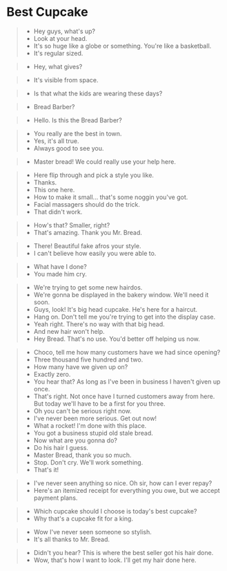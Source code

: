 # Best Cupcake

> - Hey guys, what's up?
> - Look at your head.
> - It's so huge like a globe or something. You're like a basketball.
> - It's regular sized.

> - Hey, what gives?

> - It's visible from space.

> - Is that what the kids are wearing these days?

> - Bread Barber?

> - Hello. Is this the Bread Barber?

> - You really are the best in town.
> - Yes, it's all true.
> - Always good to see you.

> - Master bread! We could really use your help here.

> - Here flip through and pick a style you like.
> - Thanks.
> - This one here.
> - How to make it small... that's some noggin you've got.
> - Facial massagers should do the trick.
> - That didn't work.

> - How's that? Smaller, right?
> - That's amazing. Thank you Mr. Bread.

> - There! Beautiful fake afros your style.
> - I can't believe how easily you were able to.

> - What have I done?
> - You made him cry.

> - We're trying to get some new hairdos.
> - We're gonna be displayed in the bakery window. We'll need it soon.
> - Guys, look! It's big head cupcake. He's here for a haircut.
> - Hang on. Don't tell me you're trying to get into the display case.
> - Yeah right. There's no way with that big head.
> - And new hair won't help.
> - Hey Bread. That's no use. You'd better off helping us now.

> - Choco, tell me how many customers have we had since opening?
> - Three thousand five hundred and two.
> - How many have we given up on?
> - Exactly zero.
> - You hear that? As long as I've been in business I haven't given up once.
> - That's right. Not once have I turned customers away from here. But today we'll have to be a first for you three.
> - Oh you can't be serious right now.
> - I've never been more serious. Get out now!
> - What a rocket! I'm done with this place.
> - You got a business stupid old stale bread.
> - Now what are you gonna do?
> - Do his hair I guess.
> - Master Bread, thank you so much.
> - Stop. Don't cry. We'll work something.
> - That's it!

> - I've never seen anything so nice. Oh sir, how can I ever repay?
> - Here's an itemized receipt for everything you owe, but we accept payment plans.

> - Which cupcake should I choose is today's best cupcake?
> - Why that's a cupcake fit for a king.

> - Wow I've never seen someone so stylish.
> - It's all thanks to Mr. Bread.

> - Didn't you hear? This is where the best seller got his hair done.
> - Wow, that's how I want to look. I'll get my hair done here.

